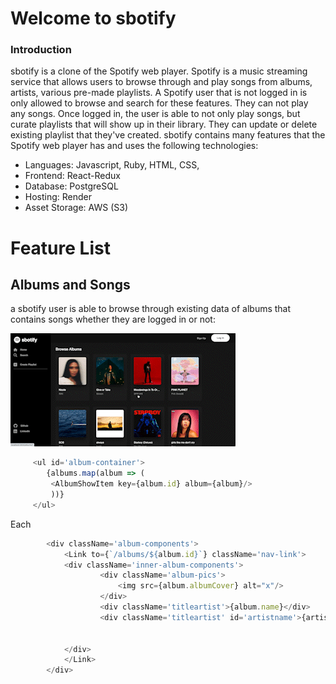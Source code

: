 # Welcome to sbotify

### Introduction

sbotify is a clone of the Spotify web player. Spotify is a music streaming service that allows users to browse through and play songs from albums, artists, various pre-made playlists. A Spotify user that is not logged in is only allowed to browse and search for these features. They can not play any songs. Once logged in, the user is able to not only play songs, but curate playlists that will show up in their library. They can update or delete existing playlist that they've created. sbotify contains many features that the Spotify web player has and uses the following technologies:

* Languages: Javascript, Ruby, HTML, CSS,
* Frontend: React-Redux
* Database: PostgreSQL
* Hosting: Render
* Asset Storage: AWS (S3)

# Feature List
## Albums and Songs
a sbotify user is able to browse through existing data of albums that contains songs whether they are logged in or not:

![gif of profiles](app/assets/album-song.gif)

``` javascript
     <ul id='album-container'>
        {albums.map(album => (
         <AlbumShowItem key={album.id} album={album}/>
         ))}
     </ul>
```

Each <AlbumShowItem/>
``` javascript
        <div className='album-components'>
            <Link to={`/albums/${album.id}`} className='nav-link'>
            <div className='inner-album-components'>
                    <div className='album-pics'>
                        <img src={album.albumCover} alt="x"/>
                    </div>
                    <div className='titleartist'>{album.name}</div>
                    <div className='titleartist' id='artistname'>{artist.name}</div>
                

            </div>
            </Link>
        </div>

```

